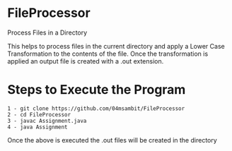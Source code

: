 # FileProcessor
Process Files in a Directory

This helps to process files in the current directory and apply a Lower Case Transformation to the contents of the file.
Once the transformation is applied an output file is created with a .out extension.

# Steps to Execute the Program

```
1 - git clone https://github.com/04msambit/FileProcessor
2 - cd FileProcessor
3 - javac Assignment.java
4 - java Assignment
```

Once the above is executed the .out files will be created in the directory

